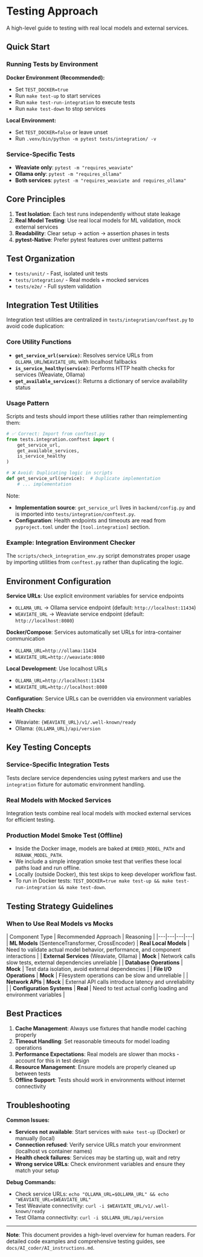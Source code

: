 # Testing Approach

A high-level guide to testing with real local models and external services.

## Quick Start

### Running Tests by Environment

**Docker Environment (Recommended):**
- Set `TEST_DOCKER=true`
- Run `make test-up` to start services
- Run `make test-run-integration` to execute tests
- Run `make test-down` to stop services

**Local Environment:**
- Set `TEST_DOCKER=false` or leave unset
- Run `.venv/bin/python -m pytest tests/integration/ -v`

### Service-Specific Tests

- **Weaviate only**: `pytest -m "requires_weaviate"`
- **Ollama only**: `pytest -m "requires_ollama"`
- **Both services**: `pytest -m "requires_weaviate and requires_ollama"`

## Core Principles

1. **Test Isolation**: Each test runs independently without state leakage
2. **Real Model Testing**: Use real local models for ML validation, mock external services
3. **Readability**: Clear setup → action → assertion phases in tests
4. **pytest-Native**: Prefer pytest features over unittest patterns

## Test Organization

- `tests/unit/` - Fast, isolated unit tests
- `tests/integration/` - Real models + mocked services
- `tests/e2e/` - Full system validation

## Integration Test Utilities

Integration test utilities are centralized in `tests/integration/conftest.py` to avoid code duplication:

### Core Utility Functions

- **`get_service_url(service)`**: Resolves service URLs from `OLLAMA_URL`/`WEAVIATE_URL` with localhost fallbacks
- **`is_service_healthy(service)`**: Performs HTTP health checks for services (Weaviate, Ollama)
- **`get_available_services()`**: Returns a dictionary of service availability status

### Usage Pattern

Scripts and tests should import these utilities rather than reimplementing them:

```python
# ✅ Correct: Import from conftest.py
from tests.integration.conftest import (
    get_service_url,
    get_available_services,
    is_service_healthy
)

# ❌ Avoid: Duplicating logic in scripts
def get_service_url(service):  # Duplicate implementation
    # ... implementation
```

Note:
- **Implementation source**: `get_service_url` lives in `backend/config.py` and is imported into `tests/integration/conftest.py`.
- **Configuration**: Health endpoints and timeouts are read from `pyproject.toml` under the `[tool.integration]` section.

### Example: Integration Environment Checker

The `scripts/check_integration_env.py` script demonstrates proper usage by importing utilities from `conftest.py` rather than duplicating the logic.

## Environment Configuration

**Service URLs**: Use explicit environment variables for service endpoints
- `OLLAMA_URL` → Ollama service endpoint (default: `http://localhost:11434`)
- `WEAVIATE_URL` → Weaviate service endpoint (default: `http://localhost:8080`)

**Docker/Compose**: Services automatically set URLs for intra-container communication
- `OLLAMA_URL=http://ollama:11434`
- `WEAVIATE_URL=http://weaviate:8080`

**Local Development**: Use localhost URLs
- `OLLAMA_URL=http://localhost:11434`
- `WEAVIATE_URL=http://localhost:8080`

**Configuration**: Service URLs can be overridden via environment variables

**Health Checks**:
- Weaviate: `{WEAVIATE_URL}/v1/.well-known/ready`
- Ollama: `{OLLAMA_URL}/api/version`

## Key Testing Concepts

### Service-Specific Integration Tests

Tests declare service dependencies using pytest markers and use the `integration` fixture for automatic environment handling.



### Real Models with Mocked Services

Integration tests combine real local models with mocked external services for efficient testing.

### Production Model Smoke Test (Offline)

- Inside the Docker image, models are baked at `EMBED_MODEL_PATH` and `RERANK_MODEL_PATH`.
- We include a simple integration smoke test that verifies these local paths load and run offline.
- Locally (outside Docker), this test skips to keep developer workflow fast.
- To run in Docker tests: `TEST_DOCKER=true make test-up && make test-run-integration && make test-down`.

## Testing Strategy Guidelines

### When to Use Real Models vs Mocks

| Component Type | Recommended Approach | Reasoning |
|---|---|---|---|
| **ML Models** (SentenceTransformer, CrossEncoder) | **Real Local Models** | Need to validate actual model behavior, performance, and component interactions |
| **External Services** (Weaviate, Ollama) | **Mock** | Network calls slow tests, external dependencies unreliable |
| **Database Operations** | **Mock** | Test data isolation, avoid external dependencies |
| **File I/O Operations** | **Mock** | Filesystem operations can be slow and unreliable |
| **Network APIs** | **Mock** | External API calls introduce latency and unreliability |
| **Configuration Systems** | **Real** | Need to test actual config loading and environment variables |

## Best Practices

1. **Cache Management**: Always use fixtures that handle model caching properly
2. **Timeout Handling**: Set reasonable timeouts for model loading operations
3. **Performance Expectations**: Real models are slower than mocks - account for this in test design
4. **Resource Management**: Ensure models are properly cleaned up between tests
5. **Offline Support**: Tests should work in environments without internet connectivity



## Troubleshooting

**Common Issues:**
- **Services not available**: Start services with `make test-up` (Docker) or manually (local)
- **Connection refused**: Verify service URLs match your environment (localhost vs container names)
- **Health check failures**: Services may be starting up, wait and retry
- **Wrong service URLs**: Check environment variables and ensure they match your setup

**Debug Commands:**
- Check service URLs: `echo "OLLAMA_URL=$OLLAMA_URL" && echo "WEAVIATE_URL=$WEAVIATE_URL"`
- Test Weaviate connectivity: `curl -i $WEAVIATE_URL/v1/.well-known/ready`
- Test Ollama connectivity: `curl -i $OLLAMA_URL/api/version`

---

**Note**: This document provides a high-level overview for human readers. For detailed code examples and comprehensive testing guides, see `docs/AI_coder/AI_instructions.md`.
